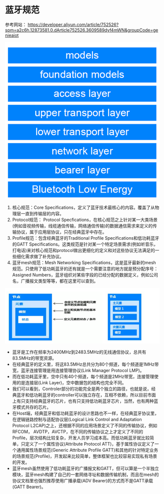 # 蓝牙规范 #

参考网站：
	https://developer.aliyun.com/article/752526?spm=a2c6h.12873581.0.dArticle752526.3609589dyf4mWN&groupCode=genieaiot

![avatar](./pic/1.png)

1. 核心规范：Core Specifications，定义了蓝牙技术最核心的内容。覆盖了从物理层一直到传输层的内容。
2. Protocol规范： Protocol Specfications，在核心规范之上针对某一大类场景(例如音视频传输，线缆通信传输，网络通信传输)的数据通信需求来定义的传输协议，属于应用层协议，只在经典蓝牙中存在。
3. Profile规范：包含经典蓝牙的Traditional Profile Specifications和低功耗蓝牙的GATT Specifications。这类规范是针对某一个特定场景需求(例如听音乐，打电话)来对核心规范和protocol做出更细化的定义和对这些协议无法满足的一些细化需求做了补充协议。
4. 蓝牙mesh规范：Mesh Networking Specifications，这是蓝牙最新的mesh规范。只使用了低功耗蓝牙的还有就是一个需要注意的地方就是预分配序号：Assigned Numbers，蓝牙组织对某些字段的已经分配的数据定义，例如公司名，广播报文类型等等，都在这里可以查到。

![avatar](./pic/2.png)

- 蓝牙是工作在频率为2400MHz到2483.5MHz的无线通信协议，总共有83.5MHz的带宽资源。
- 在经典蓝牙的定义里，将这83.5MHz总共分为80个频道，每个频道是1MHz带宽，蓝牙连接管理是用连接管理协议(Link Manager Protocol LMP)。
- 而在低功耗蓝牙里，空中只有40个频道，每个频道是2MHz带宽，连接管理使用的是连接层(Link Layer)，空中数据包的结构也完全不同。
- 我们可以看到，Controler部分的功能完全是两个独立的路径，也就是说，经典蓝牙和低功耗蓝牙的controller可以独立存在，互相不依赖，所以目前市面上有只支持经典蓝牙的芯片，也有只支持低功耗蓝牙芯片，当然，也有两种蓝牙模式共存的芯片。
- 在Host端，经典蓝牙和低功耗蓝牙的设计思路也不一样，在经典蓝牙协议里，在逻辑链路控制与适配协议层(Logical Link Control and Adaptation Protocol L2CAP)之上，还根据不同的应用场景定义了不同的传输协议，例如RFCOM， AVDTP，AVCTP，在不同的传输协议之上才定义了不同的Profile，层次结构比较复杂，开发人员学习成本高。而低功耗蓝牙就比较简单，只定义了一个属性协议(Attribute Protocol ATT)，基于属性协议定义了一个通用属性场景规范(Generic Attribute Profile GATT)和其他的针对特定业务的场景规范(Profile)，开发起来比较简单，整体框架也比较容易实现私有场景的开发。
- 蓝牙mesh虽然使用了低功耗蓝牙的广播报文和GATT，但可以算是一个半独立模块，蓝牙mesh构建了自己的一套网络寻址和数据传输机制，而且在mesh的协议文档里也强烈推荐使用广播承载(ADV Bearer)的方式而不是GATT承载(GATT Bearer)。
